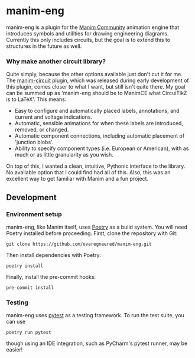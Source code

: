 # manim-eng

manim-eng is a plugin for the [Manim Community](https://www.manim.community/) animation engine that introduces symbols and utilities for drawing engineering diagrams.
Currently this only includes circuits, but the goal is to extend this to structures in the future as well.

### Why make another circuit library?

Quite simply, because the other options available just don't cut it for me. The [manim-circuit](https://github.com/Mr-FuzzyPenguin/manim-circuit/blob/main/README.md) plugin, which was released during early development of this plugin, comes closer to what I want, but still isn't quite there. My goal can be summed up as 'manim-eng should be to ManimCE what CircuiTikZ is to LaTeX'. This means:

- Easy to configure and automatically placed labels, annotations, and current and voltage indications.
- Automatic, sensible animations for when these labels are introduced, removed, or changed.
- Automatic component connections, including automatic placement of 'junction blobs'.
- Ability to specify component types (i.e. European or American), with as much or as little granularity as you wish.

On top of this, I wanted a clean, intuitive, Pythonic interface to the library. No available option that I could find had all of this. Also, this was an excellent way to get familiar with Manim and a fun project.

## Development

### Environment setup

manim-eng, like Manim itself, uses [Poetry](https://python-poetry.org/) as a build system. You will need Poetry
installed before proceeding. First, clone the repository with Git:

```shell
git clone https://github.com/overegneered/manim-eng.git
```

Then install dependencies with Poetry:

```shell
poetry install
```

Finally, install the pre-commit hooks:

```shell
pre-commit install
```

### Testing

manim-eng uses [pytest](https://pytest.org) as a testing framework. To run the test suite, you can use

```shell
poetry run pytest
```

though using an IDE integration, such as PyCharm's pytest runner, may be easier!
